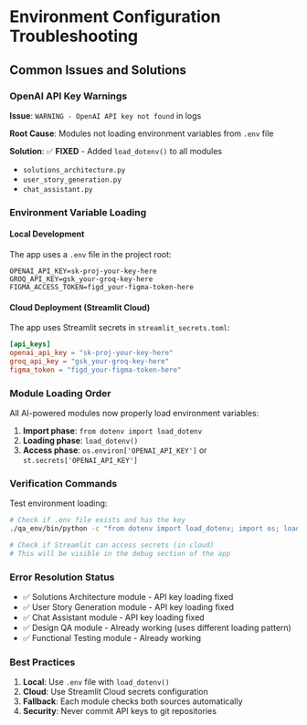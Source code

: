 # Environment Configuration Troubleshooting

## Common Issues and Solutions

### OpenAI API Key Warnings
**Issue**: `WARNING - OpenAI API key not found` in logs

**Root Cause**: Modules not loading environment variables from `.env` file

**Solution**: ✅ **FIXED** - Added `load_dotenv()` to all modules
- `solutions_architecture.py` 
- `user_story_generation.py`
- `chat_assistant.py`

### Environment Variable Loading

#### Local Development
The app uses a `.env` file in the project root:
```properties
OPENAI_API_KEY=sk-proj-your-key-here
GROQ_API_KEY=gsk_your-groq-key-here
FIGMA_ACCESS_TOKEN=figd_your-figma-token-here
```

#### Cloud Deployment (Streamlit Cloud)
The app uses Streamlit secrets in `streamlit_secrets.toml`:
```toml
[api_keys]
openai_api_key = "sk-proj-your-key-here"
groq_api_key = "gsk_your-groq-key-here"
figma_token = "figd_your-figma-token-here"
```

### Module Loading Order
All AI-powered modules now properly load environment variables:

1. **Import phase**: `from dotenv import load_dotenv`
2. **Loading phase**: `load_dotenv()` 
3. **Access phase**: `os.environ['OPENAI_API_KEY']` or `st.secrets['OPENAI_API_KEY']`

### Verification Commands

Test environment loading:
```bash
# Check if .env file exists and has the key
./qa_env/bin/python -c "from dotenv import load_dotenv; import os; load_dotenv(); print('OPENAI_API_KEY found:', 'OPENAI_API_KEY' in os.environ)"

# Check if Streamlit can access secrets (in cloud)
# This will be visible in the debug section of the app
```

### Error Resolution Status
- ✅ Solutions Architecture module - API key loading fixed
- ✅ User Story Generation module - API key loading fixed  
- ✅ Chat Assistant module - API key loading fixed
- ✅ Design QA module - Already working (uses different loading pattern)
- ✅ Functional Testing module - Already working

### Best Practices
1. **Local**: Use `.env` file with `load_dotenv()`
2. **Cloud**: Use Streamlit Cloud secrets configuration
3. **Fallback**: Each module checks both sources automatically
4. **Security**: Never commit API keys to git repositories

